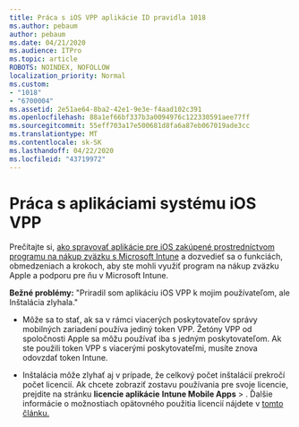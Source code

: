 ```yaml
---
title: Práca s iOS VPP aplikácie ID pravidla 1018
ms.author: pebaum
author: pebaum
ms.date: 04/21/2020
ms.audience: ITPro
ms.topic: article
ROBOTS: NOINDEX, NOFOLLOW
localization_priority: Normal
ms.custom:
- "1018"
- "6700004"
ms.assetid: 2e51ae64-8ba2-42e1-9e3e-f4aad102c391
ms.openlocfilehash: 88a1ef66bf337b3a0094976c122330591aee77ff
ms.sourcegitcommit: 55eff703a17e500681d8fa6a87eb067019ade3cc
ms.translationtype: MT
ms.contentlocale: sk-SK
ms.lasthandoff: 04/22/2020
ms.locfileid: "43719972"
---
```

# <a name="working-with-ios-vpp-applications"></a>Práca s aplikáciami systému iOS VPP

Prečítajte si, [ako spravovať aplikácie pre iOS zakúpené prostredníctvom programu na nákup zväzku s Microsoft Intune](https://docs.microsoft.com/intune/vpp-apps-ios) a dozvedieť sa o funkciách, obmedzeniach a krokoch, aby ste mohli využiť program na nákup zväzku Apple a podporu pre ňu v Microsoft Intune.
  
 **Bežné problémy:** "Priradil som aplikáciu iOS VPP k mojim používateľom, ale Inštalácia zlyhala."
  
- Môže sa to stať, ak sa v rámci viacerých poskytovateľov správy mobilných zariadení používa jediný token VPP. Žetóny VPP od spoločnosti Apple sa môžu používať iba s jedným poskytovateľom. Ak ste použili token VPP s viacerými poskytovateľmi, musíte znova odovzdať token Intune.

- Inštalácia môže zlyhať aj v prípade, že celkový počet inštalácií prekročí počet licencií. Ak chcete zobraziť zostavu používania pre svoje licencie, prejdite na stránku **licencie aplikácie** **Intune Mobile Apps** \> . Ďalšie informácie o možnostiach opätovného použitia licencií nájdete v [tomto článku.](https://docs.microsoft.com/intune/vpp-apps-ios#revoking-app-licenses-and-deleting-tokens)
